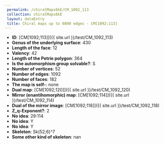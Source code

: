 ```yaml
--- 
 permalink: /chiralMaps6kE/CM_1092_113 
 collection: chiralMaps6kE
 layout: dataEntry
 title: Chiral maps up to 6000 edges - CM[1092;113]
---
```


- **ID**: [CM[1092;113]]({{ site.url }}/test/CM_1092_113)
- **Genus of the underlying surface**: 430
- **Length of the face**: 12
- **Valency**: 42
- **Length of the Petrie polygon**: 364
- **Is the automorphism group solvable?**: S
- **Number of vertices**: 52
- **Number of edges**: 1092
- **Number of faces**: 182
- **The map is self-**: none
- **Dual map**: [CM[1092;120]]({{ site.url }}/test/CM_1092_120)
- **Mirror (enantihomorphic) map**: [CM[1092;114]]({{ site.url }}/test/CM_1092_114)
- **Dual of the mirror image**: [CM[1092;118]]({{ site.url }}/test/CM_1092_118)
- **Z_q-Exponent?**: 2
- **No idea**:  29:114
- **No idea**: Y
- **No idea**: Y
- **Skeleton**: Sk(52;6)^7
- **Some other kind of skeleton**: nan
